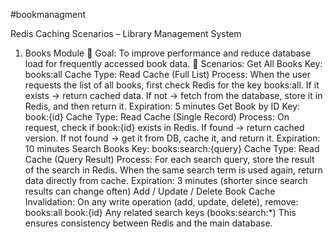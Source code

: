 #bookmanagment

Redis Caching Scenarios – Library Management System
1. Books Module
🎯 Goal:
To improve performance and reduce database load for frequently accessed book data.
🧩 Scenarios:
Get All Books
Key: books:all
Cache Type: Read Cache (Full List)
Process:
When the user requests the list of all books, first check Redis for the key books:all.
If it exists → return cached data.
If not → fetch from the database, store it in Redis, and then return it.
Expiration: 5 minutes
Get Book by ID
Key: book:{id}
Cache Type: Read Cache (Single Record)
Process:
On request, check if book:{id} exists in Redis.
If found → return cached version.
If not found → get it from DB, cache it, and return it.
Expiration: 10 minutes
Search Books
Key: books:search:{query}
Cache Type: Read Cache (Query Result)
Process:
For each search query, store the result of the search in Redis.
When the same search term is used again, return data directly from cache.
Expiration: 3 minutes (shorter since search results can change often)
Add / Update / Delete Book
Cache Invalidation:
On any write operation (add, update, delete), remove:
books:all
book:{id}
Any related search keys (books:search:*)
This ensures consistency between Redis and the main database.